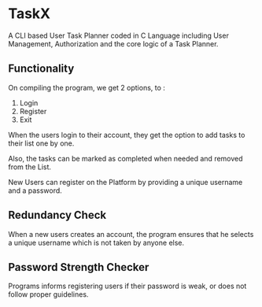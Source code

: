 # TaskX
A CLI based User Task Planner coded in C Language including User Management, Authorization
and the core logic of a Task Planner.

## Functionality
On compiling the program, we get 2 options, to :
1. Login
2. Register
3. Exit

When the users login to their account, they get the option to 
add tasks to their list one by one.

Also, the tasks can be marked as completed when needed and removed
from the List.

New Users can register on the Platform by providing a unique username and a password.

## Redundancy Check
When a new users creates an account, the program ensures that he selects a unique 
username which is not taken by anyone else.

## Password Strength Checker
Programs informs registering users if their password is weak, or does not
follow proper guidelines.
